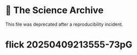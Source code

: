 # 🧪 The Science Archive

This file was deprecated after a reproducibility incident.
# flick 20250409213555-73pG
